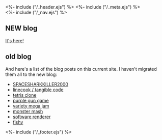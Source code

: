 <!DOCTYPE html>
<html>
<head>
<%- include ("/_header.ejs") %>
<link rel="alternate" type="application/rss+xml" title="pancelor dot com" href="/feed.xml" />
<link href="/stylesheets/mailchimp.css" rel="stylesheet" type="text/css">
<%- include ("/_meta.ejs") %>
</head>
<body>
<div class="wrapper">
<%- include ("/_nav.ejs") %>
<section id="main-content">

## NEW blog

[It's here!](https://pancelor.bearblog.dev/)

## old blog

And here's a list of the blog posts on this current site. I haven't migrated them all to the new blog:

- [SPACESHARKKILLER2000](/posts/ssk2k)
- [linecook / tangible code](/posts/linecook)
- [tetris clone](/posts/tetris-clone)
- [purple gun game](/posts/purple-gun-game)
- [variety mega jam](/posts/vmj2020)
- [monster mash](/posts/monster-mash)
- [software renderer](/posts/software-renderer)
- [fishy](/posts/fishy)

</section>
<%- include ("/_footer.ejs") %>
</body>
</html>
